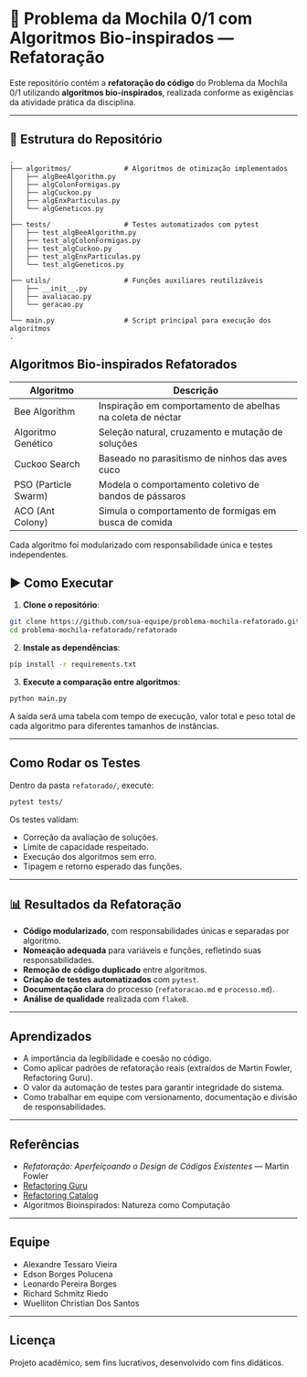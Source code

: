 # 🎒 Problema da Mochila 0/1 com Algoritmos Bio-inspirados — Refatoração

Este repositório contém a **refatoração do código** do Problema da Mochila 0/1 utilizando **algoritmos bio-inspirados**, realizada conforme as exigências da atividade prática da disciplina.

---

## 📁 Estrutura do Repositório

```
.
├── algoritmos/             # Algoritmos de otimização implementados
│   ├── algBeeAlgorithm.py
│   ├── algColonFormigas.py
│   ├── algCuckoo.py
│   ├── algEnxParticulas.py
│   └── algGeneticos.py
│
├── tests/                  # Testes automatizados com pytest
│   ├── test_algBeeAlgorithm.py
│   ├── test_algColonFormigas.py
│   ├── test_algCuckoo.py
│   ├── test_algEnxParticulas.py
│   └── test_algGeneticos.py
│
├── utils/                  # Funções auxiliares reutilizáveis
│   ├── __init__.py
│   ├── avaliacao.py
│   └── geracao.py
│
└── main.py                 # Script principal para execução dos algoritmos
.
```
##  Algoritmos Bio-inspirados Refatorados

| Algoritmo               | Descrição                                                  |
| ----------------------- | ---------------------------------------------------------- |
| Bee Algorithm           | Inspiração em comportamento de abelhas na coleta de néctar |
| Algoritmo Genético      | Seleção natural, cruzamento e mutação de soluções          |
| Cuckoo Search           | Baseado no parasitismo de ninhos das aves cuco             |
| PSO (Particle Swarm)    | Modela o comportamento coletivo de bandos de pássaros      |
| ACO (Ant Colony)        | Simula o comportamento de formigas em busca de comida      |

Cada algoritmo foi modularizado com responsabilidade única e testes independentes.



## ▶ Como Executar

1. **Clone o repositório**:

```bash
git clone https://github.com/sua-equipe/problema-mochila-refatorado.git
cd problema-mochila-refatorado/refatorado
```

2. **Instale as dependências**:

```bash
pip install -r requirements.txt
```

3. **Execute a comparação entre algoritmos**:

```bash
python main.py
```

A saída será uma tabela com tempo de execução, valor total e peso total de cada algoritmo para diferentes tamanhos de instâncias.

---

## Como Rodar os Testes

Dentro da pasta `refatorado/`, execute:

```bash
pytest tests/
```

Os testes validam:

* Correção da avaliação de soluções.
* Limite de capacidade respeitado.
* Execução dos algoritmos sem erro.
* Tipagem e retorno esperado das funções.

---

## 📊 Resultados da Refatoração

* **Código modularizado**, com responsabilidades únicas e separadas por algoritmo.
* **Nomeação adequada** para variáveis e funções, refletindo suas responsabilidades.
* **Remoção de código duplicado** entre algoritmos.
* **Criação de testes automatizados** com `pytest`.
* **Documentação clara** do processo (`refatoracao.md` e `processo.md`).
* **Análise de qualidade** realizada com `flake8`.

---

##  Aprendizados

* A importância da legibilidade e coesão no código.
* Como aplicar padrões de refatoração reais (extraídos de Martin Fowler, Refactoring Guru).
* O valor da automação de testes para garantir integridade do sistema.
* Como trabalhar em equipe com versionamento, documentação e divisão de responsabilidades.

---

## Referências

* *Refatoração: Aperfeiçoando o Design de Códigos Existentes* — Martin Fowler
* [Refactoring Guru](https://refactoring.guru/)
* [Refactoring Catalog](https://refactoring.com/catalog/)
* Algoritmos Bioinspirados: Natureza como Computação

---

##  Equipe

* Alexandre Tessaro Vieira
* Edson Borges Polucena
* Leonardo Pereira Borges
* Richard Schmitz Riedo
* Wuelliton Christian Dos Santos

---

##  Licença

Projeto acadêmico, sem fins lucrativos, desenvolvido com fins didáticos.
